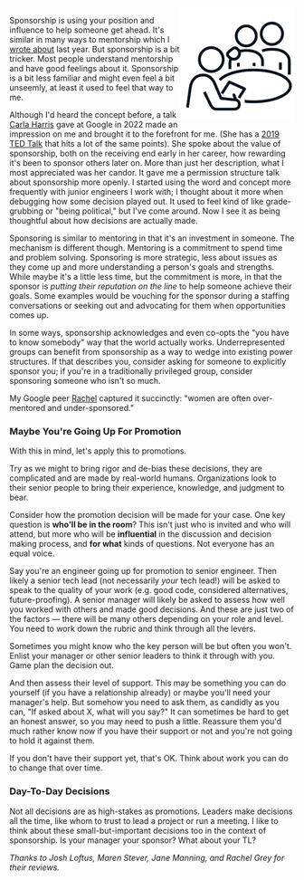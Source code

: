 <!--
.. title: Sponsoring
.. slug: sponsoring
.. date: 2025-03-28 12:00:00 UTC-08:00
.. tags: Management
.. category: 
.. link: 
.. description: 
.. type: text
.. status: draft
-->

<img style="float:right" class="postimage" src="/f/sponsor.png" alt="One person helping another while at being graded" width=40%>

Sponsorship is using your position and influence to help someone get ahead.
It's similar in many ways to mentorship which I [wrote about](/posts/mentoring)
last year. But sponsorship is a bit tricker. Most people understand mentorship
and have good feelings about it. Sponsorship is a bit less familiar and might
even feel a bit unseemly, at least it used to feel that way to me.

Although I'd heard the concept before, a talk [Carla Harris][] gave at Google in
2022 made an impression on me and brought it to the forefront for me. (She has a
[2019 TED Talk][vid] that hits a lot of the same points). She spoke about the
value of sponsorship, both on the receiving end early in her career, how
rewarding it's been to sponsor others later on. More than just her description,
what I most appreciated was her candor. It gave me a permission structure talk
about sponsorship more openly. I started using the word and concept more
frequently with junior engineers I work with; I thought about it more when
debugging how some decision played out. It used to feel kind of like
grade-grubbing or "being political," but I've come around. Now I see it as being
thoughtful about how decisions are actually made.

Sponsoring is similar to mentoring in that it's an investment in someone. The
mechanism is different though. Mentoring is a commitment to spend time and problem
solving. Sponsoring is more strategic, less about issues as they come up and
more understanding a person's goals and strengths. While maybe it's a little
less time, but the commitment is more, in that the  sponsor is _putting their
reputation on the line_ to help someone achieve their goals. Some examples would
be vouching for the sponsor during a staffing conversations or seeking out and
advocating for them when opportunities comes up. 

In some ways, sponsorship acknowledges and even co-opts the "you have to know
somebody" way that the world actually works. Underrepresented groups can benefit
from sponsorship as a way to wedge into existing power structures. If that
describes you, consider asking for someone to explicitly sponsor you; if you're
in a traditionally privileged group, consider sponsoring someone who isn't so
much.

My Google peer [Rachel][] captured it succinctly: "women are often
over-mentored and under-sponsored."

### Maybe You're Going Up For Promotion

With this in mind, let's apply this to promotions.

Try as we might to bring rigor and de-bias these decisions, they are complicated
and are made by real-world humans. Organizations look to their senior people to
bring their experience, knowledge, and judgment to bear.

Consider how the promotion decision will be made for your case. One key question
is **who'll be in the room**? This isn't just who is invited and who will
attend, but more who will be **influential** in the discussion and decision
making process, and **for what** kinds of questions. Not everyone has an equal
voice.

Say you're an engineer going up for promotion to senior engineer. Then likely a senior
tech lead (not necessarily _your_ tech lead!) will be asked to speak to the
quality of your work (e.g. good code, considered alternatives, future-proofing).
A senior manager will likely be asked to assess how well you worked with others
and made good decisions. And these are just two of the factors &mdash; there
will be many others depending on your role and level. You need to work down the
rubric and think through all the levers.

Sometimes you might know who the key person will be but often you won't. Enlist
your manager or other senior leaders to think it through with you. Game plan the
decision out.

And then assess their level of support. This may be something you can do
yourself (if you have a relationship already) or maybe you'll need your
manager's help. But somehow you need to ask them, as candidly as you can, "If
asked about X, what will you say?" It can sometimes be hard to get an honest
answer, so you may need to push a little. Reassure them you'd much rather know
now if you have their support or not and you're not going to hold it against
them.

If you don't have their support yet, that's OK. Think about work you can do
to change that over time.

### Day-To-Day Decisions

Not all decisions are as high-stakes as promotions. Leaders make decisions all
the time, like whom to trust to lead a project or run a meeting. I like to think
about these small-but-important decisions too in the context of sponsorship. Is
your manager your sponsor? What about your TL?

_Thanks to Josh Loftus, Maren Stever, Jane Manning, and Rachel Grey for their
reviews._

[Carla Harris]: https://www.carlaspearls.com/
[vid]: https://www.youtube.com/watch?v=gpE_W50OTUc
[Rachel]: https://www.linkedin.com/in/rachel-grey-b69319/